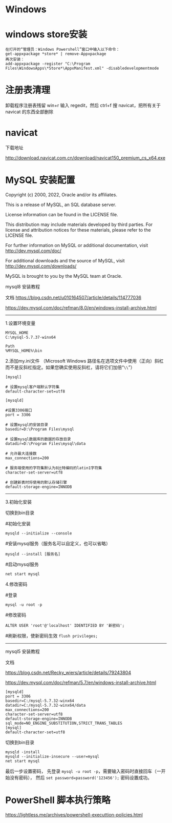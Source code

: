 # Windows <!-- omit in toc -->

# windows store安装

```
在打开的“管理员：Windows Powershell”窗口中输入以下命令：
get-appxpackage *store* | remove-Appxpackage
再次安装：
add-appxpackage -register "C:\Program Files\WindowsApps\*Store*\AppxManifest.xml" -disabledevelopmentmode
```

# 注册表清理

卸载程序注册表残留
win+r 输入 regedit，然后 ctrl+f 搜 navicat，把所有关于 navicat 的东西全部删除

# navicat 

下载地址

http://download.navicat.com.cn/download/navicat150_premium_cs_x64.exe

# MySQL 安装配置

Copyright (c) 2000, 2022, Oracle and/or its affiliates.

This is a release of MySQL, an SQL database server.

License information can be found in the LICENSE file.

This distribution may include materials developed by third parties.
For license and attribution notices for these materials,
please refer to the LICENSE file.

For further information on MySQL or additional documentation, visit
  http://dev.mysql.com/doc/

For additional downloads and the source of MySQL, visit
  http://dev.mysql.com/downloads/

MySQL is brought to you by the MySQL team at Oracle.

mysql8 安装教程

文档
https://blog.csdn.net/u010164507/article/details/114777036

https://dev.mysql.com/doc/refman/8.0/en/windows-install-archive.html

------------------------------------

1.设置环境变量

```
MYSQL_HOME
C:\mysql-5.7.37-winx64

Path
%MYSQL_HOME%\bin
```

2.添加my.ini文件 （Microsoft Windows 路径名在选项文件中使用（正向）斜杠而不是反斜杠指定。如果您确实使用反斜杠，请将它们加倍“`\\`”）

```
[mysql]
 
# 设置mysql客户端默认字符集
default-character-set=utf8 
 
[mysqld]
 
#设置3306端口
port = 3306 
 
# 设置mysql的安装目录
basedir=D:\Program Files\mysql
 
# 设置mysql数据库的数据的存放目录
datadir=D:\Program Files\mysql\data
 
# 允许最大连接数
max_connections=200
 
# 服务端使用的字符集默认为8比特编码的latin1字符集
character-set-server=utf8
 
# 创建新表时将使用的默认存储引擎
default-storage-engine=INNODB
```

------------------------------------

3.初始化安装

切换到bin目录

#初始化安装

```
mysqld --initialize --console
```

#安装mysql服务（服务名可以自定义，也可以省略）

```
mysqld --install [服务名]
```

#启动mysql服务

```
net start mysql
```

4.修改密码

#登录
```
mysql -u root -p
```

#修改密码

```
ALTER USER 'root'@'localhost' IDENTIFIED BY '新密码';
```

#刷新权限，使新密码生效
`flush privileges;`


------------------------------------

mysql5 安装教程

文档

https://blog.csdn.net/Recky_wiers/article/details/79243804

https://dev.mysql.com/doc/refman/5.7/en/windows-install-archive.html

```
[mysqld]
port = 3306
basedir=C:/mysql-5.7.32-winx64
datadir=C:/mysql-5.7.32-winx64/data 
max_connections=200
character-set-server=utf8
default-storage-engine=INNODB
sql_mode=NO_ENGINE_SUBSTITUTION,STRICT_TRANS_TABLES
[mysql]
default-character-set=utf8
```

切换到bin目录

```
mysqld -install
mysqld --initialize-insecure --user=mysql
net start mysql
```

最后一步设置密码，
先登录 `mysql -u root -p`，需要输入密码时直接回车（一开始没有密码），
然后 `set password=password('123456');`
密码设置成功。

# PowerShell 脚本执行策略

https://lightless.me/archives/powershell-executtion-policies.html
